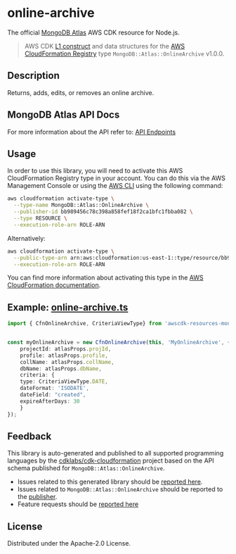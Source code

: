 # online-archive

The official [MongoDB Atlas](https://www.mongodb.com/) AWS CDK resource for Node.js.

> AWS CDK [L1 construct] and data structures for the [AWS CloudFormation Registry] type `MongoDB::Atlas::OnlineArchive` v1.0.0.

[L1 construct]: https://docs.aws.amazon.com/cdk/latest/guide/constructs.html
[AWS CloudFormation Registry]: https://docs.aws.amazon.com/AWSCloudFormation/latest/UserGuide/registry.html

## Description

Returns, adds, edits, or removes an online archive.

## MongoDB Atlas API Docs

For more information about the API refer to: [API Endpoints](https://www.mongodb.com/docs/atlas/reference/api-resources-spec/#tag/Online-Archive)

## Usage

In order to use this library, you will need to activate this AWS CloudFormation Registry type in your account. You can do this via the AWS Management Console or using the [AWS CLI](https://aws.amazon.com/cli/) using the following command:

```sh
aws cloudformation activate-type \
  --type-name MongoDB::Atlas::OnlineArchive \
  --publisher-id bb989456c78c398a858fef18f2ca1bfc1fbba082 \
  --type RESOURCE \
  --execution-role-arn ROLE-ARN
```

Alternatively:

```sh
aws cloudformation activate-type \
  --public-type-arn arn:aws:cloudformation:us-east-1::type/resource/bb989456c78c398a858fef18f2ca1bfc1fbba082/MongoDB-Atlas-OnlineArchive \
  --execution-role-arn ROLE-ARN
```

You can find more information about activating this type in the [AWS CloudFormation documentation](https://docs.aws.amazon.com/AWSCloudFormation/latest/UserGuide/registry-public.html).

## Example: [online-archive.ts](../../../examples/l1-resources/online-archive.ts)
```ts
import { CfnOnlineArchive, CriteriaViewType} from 'awscdk-resources-mongodbatlas';


const myOnlineArchive = new CfnOnlineArchive(this, 'MyOnlineArchive', {
    projectId: atlasProps.projId,
    profile: atlasProps.profile,
    collName: atlasProps.collName,
    dbName: atlasProps.dbName,
    criteria: {
    type: CriteriaViewType.DATE,
    dateFormat: 'ISODATE',
    dateField: "created",
    expireAfterDays: 30
    }
});
```

## Feedback

This library is auto-generated and published to all supported programming languages by the [cdklabs/cdk-cloudformation] project based on the API schema published for `MongoDB::Atlas::OnlineArchive`.

* Issues related to this generated library should be [reported here](https://github.com/cdklabs/cdk-cloudformation/issues/new?title=Issue+with+%40cdk-cloudformation%2Fmongodb-atlas-onlinearchive+v1.0.0).
* Issues related to `MongoDB::Atlas::OnlineArchive` should be reported to the [publisher](https://github.com/mongodb/mongodbatlas-cloudformation-resources/issues).
* Feature requests should be [reported here](https://feedback.mongodb.com/forums/924145-atlas?category_id=392596)

[cdklabs/cdk-cloudformation]: https://github.com/cdklabs/cdk-cloudformation

## License

Distributed under the Apache-2.0 License.